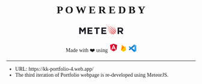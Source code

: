 <html>
<body style="font-family: Gelion Light">
 <h1 align="center"> P O W E R E D  B Y </h1>
<p align="center">
  <img width="25%" height="auto" src="meteor.png" />
</p>
<p align="center">
  Made with ❤️ using <img width="5%" height="auto" src="angular.png" /> <img width="4%" height="auto" src="firebase.png" /> <img width="4%" height="auto" src="vsc.png" /> 
 </p>
<hr>
<ul>
 <li>URL: https://kk-portfolio-4.web.app/</li>
 <li>The third iteration of Portfolio webpage is re-developed using MeteorJS.</li>
</ul>
</body>
</html>
